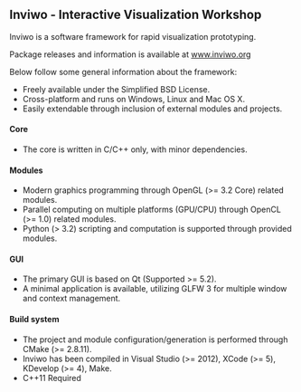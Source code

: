 ## Inviwo - Interactive Visualization Workshop

Inviwo is a software framework for rapid visualization prototyping.

Package releases and information is available at www.inviwo.org

Below follow some general information about the framework:

 - Freely available under the Simplified BSD License.
 - Cross-platform and runs on Windows, Linux and Mac OS X.
 - Easily extendable through inclusion of external modules and projects.

#### Core
 - The core is written in C/C++ only, with minor dependencies.
 
#### Modules
 - Modern graphics programming through OpenGL (>= 3.2 Core) related modules.
 - Parallel computing on multiple platforms (GPU/CPU) through OpenCL (>= 1.0) related modules.
 - Python (> 3.2) scripting and computation is supported through provided modules.

#### GUI
 - The primary GUI is based on Qt (Supported >= 5.2).
 - A minimal application is available, utilizing GLFW 3 for multiple window and context management.

#### Build system
 - The project and module configuration/generation is performed through CMake (>= 2.8.11).
 - Inviwo has been compiled in Visual Studio (>= 2012), XCode (>= 5), KDevelop (>= 4), Make.
 - C++11 Required